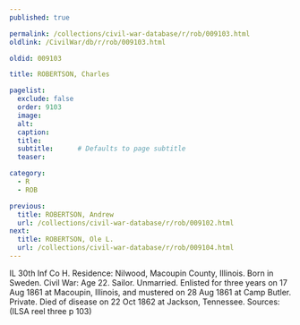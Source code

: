 ```yaml
---
published: true

permalink: /collections/civil-war-database/r/rob/009103.html
oldlink: /CivilWar/db/r/rob/009103.html

oldid: 009103

title: ROBERTSON, Charles

pagelist:
  exclude: false
  order: 9103
  image: 
  alt:
  caption:
  title:
  subtitle:      # Defaults to page subtitle
  teaser:

category: 
  - R 
  - ROB

previous:
  title: ROBERTSON, Andrew
  url: /collections/civil-war-database/r/rob/009102.html  
next:
  title: ROBERTSON, Ole L.
  url: /collections/civil-war-database/r/rob/009104.html   
---
```

IL 30th Inf Co H. Residence: Nilwood, Macoupin County, Illinois. Born in Sweden. Civil War: Age 22. Sailor. Unmarried. Enlisted for three years on 17 Aug 1861 at Macoupin, Illinois, and mustered on 28 Aug 1861 at Camp Butler. Private. Died of disease on 22 Oct 1862 at Jackson, Tennessee. Sources: (ILSA reel three p 103)